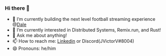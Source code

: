 ### Hi there 👋

- 🔭 I’m currently building the next level football streaming experience @[Dale](https://daleapp.com.br/)
- 🌱 I’m currently interested in Distributed Systems, Remix.run, and Rust!
- 💬 Ask me about anything!
- 📫 How to reach me: [Linkedin](https://linkedin.jvictorv.top) or Discord(JVictorV#8004)
- 😄 Pronouns: he/him
